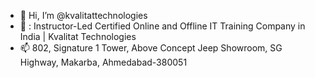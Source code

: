 - 👋 Hi, I’m @kvalitattechnologies
- 💞️ : Instructor-Led Certified Online and Offline IT Training Company in India | Kvalitat Technologies
- 📫 802, Signature 1 Tower, Above Concept Jeep Showroom, SG Highway, Makarba, Ahmedabad-380051

<!---
 Kvalitat Technologies is an IT training company in the field of Software Quality Assurance and Software Testing based in Ahmedabad with over 1000 student enrolments and 50 corporate partnerships.
--->
